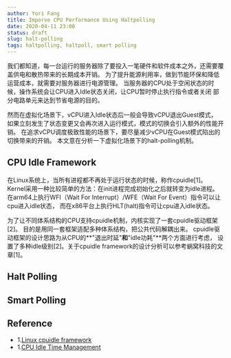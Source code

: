 ```yaml
---
author: Yori Fang
title: Imporve CPU Performance Using Haltpolling
date: 2020-04-11 23:00
status: draft
slug: halt-polling
tags: haltpolling, haltpoll, smart polling
---
```


我们都知道，每一台运行的服务器除了要投入一笔硬件和软件成本之外，还需要覆盖供电和散热带来的长期成本开销。
为了提升能源利用率，做到节能环保和降低运营成本，就需要对服务器进行电源管理。
当服务器的CPU处于空闲状态的时候，操作系统会让CPU进入Idle状态关闭，让CPU暂时停止执行指令或者关闭
部分电路单元来达到节省电源的目的。

然而在虚拟化场景下，vCPU进入Idle状态后一般会导致vCPU退出Guest模式，
如果立刻发生了状态变更又会再次进入运行模式，模式的切换会引入额外的性能开销。
在追求vCPU调度极致性能的场景下，要尽量减少vCPU在Guest模式陷出的切换带来的开销。
本文意在分析一下虚拟化场景下的halt-polling机制。

## CPU Idle Framework

在Linux系统上，当所有进程都不再处于运行状态的时候，称作cpuidle[1]。
Kernel采用一种比较简单的方法：在init进程完成初始化之后就转变为idle进程。
在arm64上执行WFI（Wait For Interrupt）/WFE（Wait For Event）指令可以让cpu进入idle状态，
而在x86平台上执行HLT(halt)指令可让cpu进入idle状态。

为了让不同体系结构的CPU支持cpuidle机制，内核实现了一套cpuidle驱动框架[2]。
目的是用同一套框架适配多种体系结构，把公共代码解耦出来。
cpuidle驱动框架的设计思路为从CPU的**"退出时延"**和**"idle功耗"**两个方面进行考虑，
设置了多种idle级别[2]。关于cpuidle framework的设计分析可以参考蜗窝科技的文章[1]。

## Halt Polling

## Smart Polling

## Reference

* 1.[Linux cpuidle framework](http://www.wowotech.net/tag/cpuidle)
* 1.[CPU Idle Time Management](https://www.kernel.org/doc/html/latest/driver-api/pm/cpuidle.html)


